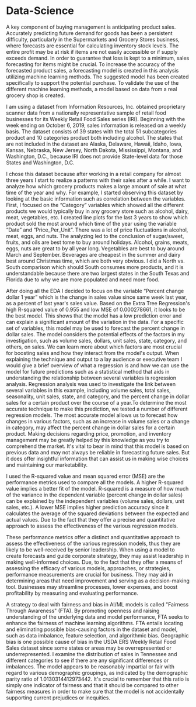 # Data-Science
A key component of buying management is anticipating product sales. Accurately predicting future demand for goods has been a persistent difficulty, particularly in the Supermarkets and Grocery Stores business, where forecasts are essential for calculating inventory stock levels. The entire profit may be at risk if items are not easily accessible or if supply exceeds demand. In order to guarantee that loss is kept to a minimum, sales forecasting for items might be crucial. To increase the accuracy of the forecasted product sales, a forecasting model is created in this analysis utilizing machine learning methods. The suggested model has been created specifically to support the potential purchase. To validate the use of the different machine learning methods, a model based on data from a real grocery shop is created. 

I am using a dataset from Information Resources, Inc. obtained proprietary scanner data from a nationally representative sample of retail food businesses for its Weekly Retail Food Sales series (IRI). Beginning with the week ending on October 6, 2019, sales information is released on a weekly basis. The dataset consists of 39 states with the total 51 subcategories product and 10 categories product both including alcohol. The states that are not included in the dataset are Alaska, Delaware, Hawaii, Idaho, Iowa, Kansas, Nebraska, New Jersey, North Dakota, Mississippi, Montana, and Washington, D.C., because IRI does not provide State-level data for those States and Washington, D.C.  

I chose this dataset because after working in a retail company for almost three years I start to realize a patterns with their sales after a while. I want to analyze how which grocery products makes a large amount of sale at what time of the year and why. For example, I started observing this dataset by looking at the basic information such as correlation between the variables. First, I focused on the “Category” variables which showed all the different products we would typically buy in any grocery store such as alcohol, dairy, meat, vegetables, etc. I created line plots for the last 3 years to show which product sold the most around which time of the year using the variable “Date” and “Price_Per_Unit”. There was a lot of price fluctuations in alcohol, meat, eggs, and nuts. The analyzing led to the conclusion of sugar/sweet, fruits, and oils are best tome to buy around holidays. Alcohol, grains, meats, eggs, nuts are great to by all year long. Vegetables are best to buy around March and September. Beverages are cheapest in the summer and dairy best around Christmas time, which are both very obvious. I did a North vs. South comparison which should South consumes more products, and it is understandable because there are two largest states in the South Texas and Florida due to why we are more populated and need more food. 

After doing all the EDA I decided to focus on the variable “Percent change dollar 1 year” which is the change in sales value since same week last year, as a percent of last year's sales value. Based on the Extra Tree Regression's high R-squared value of 0.955 and low MSE of 0.000278661, it looks to be the best model. This shows that the model has a low prediction error and can explain a significant amount of the variation in the data. For a specific set of variables, this model may be used to forecast the percent change in dollar sales. The model considers the potential effects of the factors in my investigation, such as volume sales, dollars, unit sales, state, category, and others, on sales. We can learn more about which factors are most crucial for boosting sales and how they interact from the model's output. When explaining the technique and output to a lay audience or executive team I would give a brief overview of what a regression is and how we can use the model for future predictions such as a statistical method that aids in understanding the relationship between several variables is regression analysis. Regression analysis was used to investigate the link between several variables in this example, including volume sales, total sales, seasonality, unit sales, state, and category, and the percent change in dollar sales for a certain product over the course of a year.To determine the most accurate technique to make this prediction, we tested a number of different regression models. The most accurate model allows us to forecast how changes in various factors, such as an increase in volume sales or a change in category, may affect the percent change in dollar sales for a certain product. Making decisions regarding price, promotion, and inventory management may be greatly helped by this knowledge as you try to comprehend the market. It's vital to bear in mind that this model is based on previous data and may not always be reliable in forecasting future sales. But it does offer insightful information that can assist us in making wise choices and maintaining our marketability. 

I used the R-squared value and mean squared error (MSE) are the performance metrics used to compare all the models. A higher R-squared value implies a better fit of the model. R-squared is a measure of how much of the variance in the dependent variable (percent change in dollar sales) can be explained by the independent variables (volume sales, dollars, unit sales, etc.). A lower MSE implies higher prediction accuracy since it calculates the average of the squared deviations between the expected and actual values. Due to the fact that they offer a precise and quantitative approach to assess the effectiveness of the various regression models. 

These performance metrics offer a distinct and quantitative approach to assess the effectiveness of the various regression models, thus they are likely to be well-received by senior leadership. When using a model to create forecasts and guide corporate strategy, they may assist leadership in making well-informed choices. Due, to the fact that they offer a means of assessing the efficacy of various models, approaches, or strategies, performance measurements are crucial for business. They may aid in determining areas that need improvement and serving as a decision-making tool. Businesses may streamline processes, lower expenses, and boost profitability by measuring and evaluating performance.

A strategy to deal with fairness and bias in AI/ML models is called "Fairness Through Awareness" (FTA). By promoting openness and raising understanding of the underlying data and model performance, FTA seeks to enhance the fairness of machine learning algorithms. FTA entails locating and eliminating possible bias-causing factors in the dataset and model, such as data imbalance, feature selection, and algorithmic bias. Geographic bias is one possible cause of bias in the USDA ERS Weekly Retail Food Sales dataset since some states or areas may be overrepresented or underrepresented. I examine the distribution of sales in Tennessee and different categories to see if there are any significant differences or imbalances. The model appears to be reasonably impartial or fair with regard to various demographic groupings, as indicated by the demographic parity ratio of 1.0130314412973442. It's crucial to remember that this ratio is simply one indicator of fairness and that it should be compared to other fairness measures in order to make sure that the model is not accidentally supporting current prejudices or inequities.
